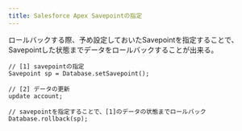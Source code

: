 ```yaml
---
title: Salesforce Apex Savepointの指定
---
```


ロールバックする際、予め設定しておいたSavepointを指定することで、Savepointした状態までデータをロールバックすることが出来る。

```
// [1] savepointの指定
Savepoint sp = Database.setSavepoint();

// [2] データの更新
update account;

// savepointを指定することで、[1]のデータの状態までロールバック
Database.rollback(sp);
```

